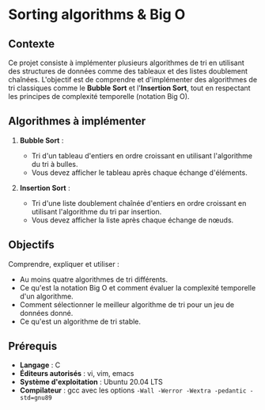 # Sorting algorithms & Big O


## Contexte

Ce projet consiste à implémenter plusieurs algorithmes de tri en utilisant des structures de données comme des tableaux et des listes doublement chaînées. L'objectif est de comprendre et d'implémenter des algorithmes de tri classiques comme le **Bubble Sort** et l'**Insertion Sort**, tout en respectant les principes de complexité temporelle (notation Big O).

## Algorithmes à implémenter

1. **Bubble Sort** :
   - Tri d'un tableau d'entiers en ordre croissant en utilisant l'algorithme du tri à bulles.
   - Vous devez afficher le tableau après chaque échange d'éléments.

2. **Insertion Sort** :
   - Tri d'une liste doublement chaînée d'entiers en ordre croissant en utilisant l'algorithme du tri par insertion.
   - Vous devez afficher la liste après chaque échange de nœuds.

## Objectifs

Comprendre, expliquer et utiliser : 

- Au moins quatre algorithmes de tri différents.
- Ce qu'est la notation Big O et comment évaluer la complexité temporelle d'un algorithme.
- Comment sélectionner le meilleur algorithme de tri pour un jeu de données donné.
- Ce qu'est un algorithme de tri stable.

## Prérequis

- **Langage** : C
- **Éditeurs autorisés** : vi, vim, emacs
- **Système d'exploitation** : Ubuntu 20.04 LTS
- **Compilateur** : gcc avec les options `-Wall -Werror -Wextra -pedantic -std=gnu89`

